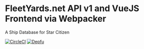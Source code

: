 # FleetYards.net API v1 and VueJS Frontend via Webpacker

A Ship Database for Star Citizen

[![CircleCI](https://circleci.com/gh/fleetyards/fleetyards/tree/master.svg?style=svg)](https://circleci.com/gh/fleetyards/fleetyards/tree/master) [![Depfu](https://badges.depfu.com/badges/6bd2aaec84d0fb22bd1fb30d0b810ee2/status.svg)](https://depfu.com)
